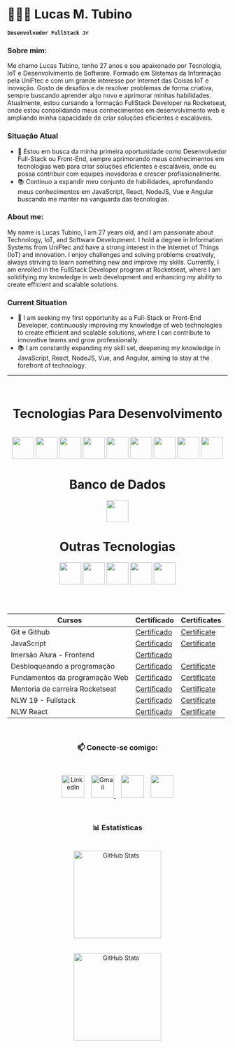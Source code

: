 # 👨🏻‍💻 Lucas M. Tubino

**`Desenvolvedor FullStack Jr`**

### Sobre mim:

Me chamo Lucas Tubino, tenho 27 anos e sou apaixonado por Tecnologia, IoT e Desenvolvimento de Software. Formado em Sistemas da Informação pela UniFtec e com um grande interesse por Internet das Coisas IoT e inovação. Gosto de desafios e de resolver problemas de forma criativa, sempre buscando aprender algo novo e aprimorar minhas habilidades. Atualmente, estou cursando a formação FullStack Developer na Rocketseat, onde estou consolidando meus conhecimentos em 
desenvolvimento web e ampliando minha capacidade de criar soluções eficientes e escaláveis.

### Situação Atual
* 🚀 Estou em busca da minha primeira oportunidade como Desenvolvedor Full-Stack ou Front-End, sempre aprimorando meus conhecimentos em tecnologias web para criar soluções eficientes e escaláveis, onde eu possa contribuir com equipes inovadoras e crescer profissionalmente.
* 📚 Continuo a expandir meu conjunto de habilidades, aprofundando meus conhecimentos em JavaScript, React, NodeJS, Vue e Angular buscando me manter na vanguarda das tecnologias.

### About me:

My name is Lucas Tubino, I am 27 years old, and I am passionate about Technology, IoT, and Software Development. I hold a degree in Information Systems from UniFtec and have a strong interest in the Internet of Things (IoT) and innovation. I enjoy challenges and solving problems creatively, always striving to learn something new and improve my skills. Currently, I am enrolled in the FullStack Developer program at Rocketseat, where I am solidifying my knowledge in web development and enhancing my ability to create efficient and scalable solutions.

### Current Situation
* 🚀 I am seeking my first opportunity as a Full-Stack or Front-End Developer, continuously improving my knowledge of web technologies to create efficient and scalable solutions, where I can contribute to innovative teams and grow professionally.
* 📚 I am constantly expanding my skill set, deepening my knowledge in JavaScript, React, NodeJS, Vue, and Angular, aiming to stay at the forefront of technology.

---

<br>

<div class="galeria_tech" align="center">
  <h1>Tecnologias Para Desenvolvimento</h1><br>
  <img src="https://skillicons.dev/icons?i=html" height="50px">
  <img src="https://skillicons.dev/icons?i=css" height="50px">
  <img src="https://skillicons.dev/icons?i=javascript" height="50px">
  <img src="https://skillicons.dev/icons?i=react" height="50"/>
  <img src="https://skillicons.dev/icons?i=nodejs" height="50px"/>
  <img src="https://skillicons.dev/icons?i=tailwind" height="50"/>
  <img src="https://skillicons.dev/icons?i=typescript" height="50"/>
  <img src="https://skillicons.dev/icons?i=angular" height="50"/>
  <img src="https://skillicons.dev/icons?i=sass" height="50"/>
  
 

  <br>
  <h1>Banco de Dados</h1>
  <img src="https://haostreinamentos.com.br/images/cursos/Sql.png" height="50px">

  <br>
  <h1>Outras Tecnologias</h1>
  <img src="https://skillicons.dev/icons?i=vscode" height="50"/>
  <img src="https://skillicons.dev/icons?i=git" height="50"/>
  <img src="https://skillicons.dev/icons?i=github" height="50"/>
  <img src="https://skillicons.dev/icons?i=notion" height="50"/>
  <img src="https://skillicons.dev/icons?i=figma" height="50"/>


<br><br>

| Cursos                                 | Certificado                                                                                         | Certificates |
|----------------------------------------|-----------------------------------------------------------------------------------------------------|--------------|
| Git e Github              | [Certificado](https://drive.google.com/file/d/1E5dR0nR1BtusH-IBWchYASEZjRjy-RY8/view?usp=sharing)   | [Certificate](https://drive.google.com/file/d/155DJxxXg39YE2S7ZQZdteGneTnizv9aa/view?usp=sharing)  |
| JavaScript           | [Certificado](https://drive.google.com/file/d/1ELr2VwpN2Ckc08fYORaAbfcnCxysYRxv/view?usp=sharing)   | [Certificate](https://drive.google.com/file/d/1ky9VOeM5TTn--zjDGg4CbekWlnM9rxOl/view?usp=sharing)  |
| Imersão Alura - Frontend              | [Certificado](https://drive.google.com/file/d/1EhtKqumwXuH0oqXQ5orwiymA2sXYhW8n/view?usp=sharing) 
| Desbloqueando a programação           | [Certificado](https://drive.google.com/file/d/1fPXUbaLUTZxMzHlJh9drBUf8EeODwWRe/view?usp=sharing)   | [Certificate](https://drive.google.com/file/d/1NtFI2Eo_qzBQbTEuRGTz5tf3NuA8autE/view?usp=sharing)  |
| Fundamentos da programação Web        | [Certificado](https://drive.google.com/file/d/1YDWNhRbRXttKoPwgeIUjU3F47J7WwOR7/view?usp=sharing)   | [Certificate](https://drive.google.com/file/d/1ol9YIWL6edd3pc4N0_LXO05EdRITaDfF/view?usp=sharing)  |
| Mentoria de carreira Rocketseat       | [Certificado](https://drive.google.com/file/d/1sZH9eCDZCrTRmbMg1dV2oUXsU33EfkNE/view?usp=sharing)   | [Certificate](https://drive.google.com/file/d/1BA_VThOQFY-r32D_NTsfVgkKwb00CPrE/view?usp=sharing)  |
| NLW 19 - Fullstack                    | [Certificado](https://drive.google.com/file/d/1y76SLQc01DFJbD_uovQfoV55TxaNWuwo/view?usp=sharing)   | [Certificate](https://drive.google.com/file/d/1-9DR5rdsMambZy-E98mFAA0a_K1_UFBe/view?usp=sharing)  |
| NLW React                             | [Certificado](https://drive.google.com/file/d/1k_SLnbSYcPbjdCxcic8iud26qW4sSeXS/view?usp=sharing)   | [Certificate](https://drive.google.com/file/d/1_N2EnpLTreg38ba9efVwt65qcNc4lCQE/view?usp=sharing)  |

<br>

### 📫 Conecte-se comigo:
<br/>

<p align="center">
  <a href="https://www.linkedin.com/in/lucas-machado-tubino-7707a3106/" style="text-decoration: none; display: inline-block;">
    <img width="52px" alt="LinkedIn" title="LinkedIn" src="https://www.vectorlogo.zone/logos/linkedin/linkedin-tile.svg" />
  </a>
  &#8287;&#8287;<!-- Espaço -->
  <a href="mailto:lukastubino@gmail.com style="text-decoration: none; display: inline-block;">
    <img width="52px" alt="Gmail" title="Gmail" src="https://www.vectorlogo.zone/logos/gmail/gmail-tile.svg" />
  </a>
  &#8287;&#8287;<!-- Espaço -->
  <a href="https://www.facebook.com/lucas.machadotubino/?locale=pt_BR" alt="Facebook" title="Facebook" style="text-decoration: none; display: inline-block;">
    <img width="52px" src="https://www.vectorlogo.zone/logos/facebook/facebook-tile.svg" />
  </a>
  &#8287;&#8287;<!-- Espaço -->
  <a href="https://www.instagram.com/tubino2k/" alt="Instagram" title="Instagram" style="text-decoration: none; display: inline-block;">
    <img width="52px" src="https://www.vectorlogo.zone/logos/instagram/instagram-icon.svg" />
  </a>
</p>

<br>

### 📊 Estatísticas

<p>
  <img 
    align="center" 
    alt="GitHub Stats" 
    height="200" 
    style="padding: 20px;" 
    src="https://github-readme-stats.vercel.app/api?username=Tubino&show_icons=true&theme=dracula&include_all_commits=true&locale=pt-br" 
  />

  <br>

<img 
      align="center" 
      alt="GitHub Stats" 
      height="200" 
      src="https://github-readme-stats.vercel.app/api/top-langs/?username=tubino&theme=dracula&layout=compact&custom_title=Tecnologias&langs_count=6" 
  />

</p>
